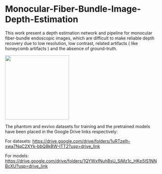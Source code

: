 # Monocular-Fiber-Bundle-Image-Depth-Estimation
This work present a depth estimation network and pipeline for monocular fiber-bundle endoscopic images, which are difficult to make reliable depth recovery due to low resolution, low contrast, related artifacts ( like honeycomb artifacts ) and the absence of ground-truth.

<img src="https://github.com/CpengBME/Monocular-Fiber-Bundle-Image-Depth-Estimation/figures/Figure1.png" width="210px">

The phantom and exvivo datasets for training and the pretrained models have been placed in the Google Drive links respectively:

For datasets: https://drive.google.com/drive/folders/1uRTzelh-xwa7NqC2XYk-bbQ8kBW-ITT2?usp=drive_link

For models: https://drive.google.com/drive/folders/1QYWxfNuhBsU_SjMz1c_HKp5IS1NNBcXU?usp=drive_link

